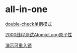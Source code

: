 # all-in-one

[double-check单例模式](/javaCoreFAQ/src/test/java/com/zhouhe/concurrency/ThreadSafeLazyInitTest.java)

[2000线程测试AtomicLong原子性](/javaCoreFAQ/src/test/java/com/zhouhe/concurrency/TestAtomicLong.java)

[演示可重入锁](/javaCoreFAQ/src/test/java/com/zhouhe/concurrency/TestSynchronized.java)